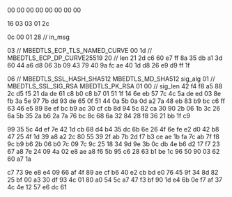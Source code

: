 00 00 00 00 00 00 00 00

16 03 03 01 2c

0c 00 01 28 // in_msg

03 // MBEDTLS_ECP_TLS_NAMED_CURVE
00 1d // MBEDTLS_ECP_DP_CURVE25519
20 // len
21 2d c6 60 e7 ff 8a 35 db a1
3d 60 44 a6 d8 06 3b 09 43 79
40 9a fc ae 40 1d d8 26 e9 d9
ff 1f

06 // MBEDTLS_SSL_HASH_SHA512 MBEDTLS_MD_SHA512 sig_alg
01 // MBEDTLS_SSL_SIG_RSA MBEDTLS_PK_RSA
01 00 // sig_len
42 f4 f8 a5 88 2c d5 f5 21 da
de 61 c8 b0 c8 b7 01 51 1f 14
6e eb 57 7c 4c 5a de ed 03 8e
fb 3a 5e 97 7b dd 93 de 65 0f
51 44 0a 5b 0a 0d a2 7a 48 eb
83 b9 bc c6 ff 63 46 e5 89 8e
ef bc b9 ac 30 cf cb 8d 94 5c
82 ca 30 90 2b 06 1b 3c 26 6a
5b 35 2a b6 2a 7a 76 bc 8c 68
6a 32 84 28 f8 36 21 bb 1f c9

99 35 5c 4d ef 7e 42 1d cb 68
d4 b4 35 dc 6b 6e 26 4f 6e fe
e2 d0 42 b8 47 25 4f 1d 39 a8
a2 2c 80 55 39 2f ab 7b 2d f7
b3 ce ae 1b fa 7c ab 7f f8 9c
b9 b6 2b 06 b0 7c 09 7c 9c 25
18 34 9d 9e 3b 0c db 4e b6 d2
17 f7 23 67 a8 7e 24 09 4a 02
e8 ae a8 f6 5b 95 c6 28 63 b1
be 1c 96 50 90 03 62 60 a7 1a

c7 73 9e e8 e4 09 66 af 4f 89
ae cf b6 40 e2 cb bd e0 76 45
9f 34 8d 82 25 bf 00 a3 30 df
93 4c 01 80 a0 54 5c a7 47 f3
bf 90 1d e4 6b 0e f7 af 37 4c
4e 12 57 e6 dc 61
